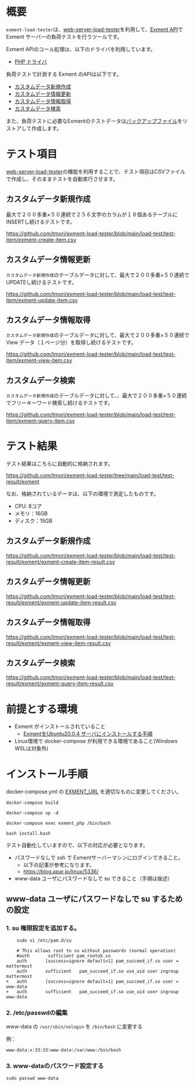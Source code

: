 # 概要
`exment-load-tester`は、[web-server-load-tester](https://github.com/tmori/web-server-load-tester)を利用して、[Exment API](https://exment.net/reference/ja/webapi.html)で Exment サーバーの負荷テストを行うツールです。

Exment APIのコール処理は、以下のドライバを利用しています。

- [PHP ドライバ](https://github.com/tmori/php-exment-driver)

負荷テストで計測する Exment のAPIは以下です。

- [カスタムデータ新規作成](https://exment.net/reference/ja/webapi.html#operation/post-values)
- [カスタムデータ情報更新](https://exment.net/reference/ja/webapi.html#operation/put-value)
- [カスタムデータ情報取得](https://exment.net/reference/ja/webapi.html#operation/get-value)
- [カスタムデータ検索](https://exment.net/reference/ja/webapi.html#operation/get-values-query)

また、負荷テストに必要なExmentのテストデータは[バックアップファイル](https://github.com/tmori/exment-load-tester/tree/main/load-test/backup)をリストアして作成します。

# テスト項目

[web-server-load-tester](https://github.com/tmori/web-server-load-tester)の機能を利用することで、テスト項目はCSVファイルで作成し、そのままテストを自動実行させます。

## カスタムデータ新規作成

最大で２００多重×５０連続で２５６文字のカラムが１８個あるテーブルにINSERTし続けるテストです。

https://github.com/tmori/exment-load-tester/blob/main/load-test/test-item/exment-create-item.csv

## カスタムデータ情報更新

`カスタムデータ新規作成`のテーブルデータに対して、最大で２００多重×５０連続でUPDATEし続けるテストです。

https://github.com/tmori/exment-load-tester/blob/main/load-test/test-item/exment-update-item.csv

## カスタムデータ情報取得

`カスタムデータ新規作成`のテーブルデータに対して、最大で２００多重×５０連続で View データ（１ページ分）を取得し続けるテストです。

https://github.com/tmori/exment-load-tester/blob/main/load-test/test-item/exment-view-item.csv

## カスタムデータ検索

`カスタムデータ新規作成`のテーブルデータに対して、、最大で２００多重×５０連続でフリーキーワード検索し続けるテストです。

https://github.com/tmori/exment-load-tester/blob/main/load-test/test-item/exment-query-item.csv

# テスト結果

テスト結果はこちらに自動的に格納されます。

https://github.com/tmori/exment-load-tester/tree/main/load-test/test-result/exment

なお、格納されているデータは、以下の環境で測定したものです。

* CPU: 8コア
* メモリ：16GB
* ディスク：15GB

## カスタムデータ新規作成

https://github.com/tmori/exment-load-tester/blob/main/load-test/test-result/exment/exment-create-item-result.csv

## カスタムデータ情報更新

https://github.com/tmori/exment-load-tester/blob/main/load-test/test-result/exment/exment-update-item-result.csv

## カスタムデータ情報取得

https://github.com/tmori/exment-load-tester/blob/main/load-test/test-result/exment/exment-view-item-result.csv

## カスタムデータ検索

https://github.com/tmori/exment-load-tester/blob/main/load-test/test-result/exment/exment-query-item-result.csv


# 前提とする環境

- Exment がインストールされていること
  - [ExmentをUbuntu20.0.4 サーバにインストールする手順](https://qiita.com/kanetugu2018/items/8192cc3461ef60b2f876)
- Linux環境で docker-compose が利用できる環境であること(Windows WSLは対象外)


# インストール手順

docker-compose.yml の [EXMENT_URL](https://github.com/tmori/exment-load-tester/blob/main/docker-compose.yml#L10) を適切なものに変更してください。


```
docker-compose build
```

```
docker-compose up -d
```

```
docker-compose exec exment_php /bin/bash
```

```
bash install.bash
```

テスト自動化していますので、以下の対応が必要となります。

* パスワードなしで ssh で Exmentサーバーマシンにログインできること。
  * 以下の記事が参考になります。
  * https://blog.apar.jp/linux/5336/
* www-data ユーザにパスワードなしで su できること（手順は後述）

## www-data ユーザにパスワードなしで su するための設定

### 1. su 権限設定を追加する。

```
	sudo vi /etc/pam.d/su 
	
	# This allows root to su without passwords (normal operation)
	#auth       sufficient pam_rootok.so
	auth       [success=ignore default=1] pam_succeed_if.so user = mattermost
	auth       sufficient   pam_succeed_if.so use_uid user ingroup mattermost
+	auth       [success=ignore default=1] pam_succeed_if.so user = www-data
+	auth       sufficient   pam_succeed_if.so use_uid user ingroup www-data
```

### 2. /etc/passwdの編集

www-data の `/usr/sbin/nologin` を `/bin/bash` に変更する

例：
```
www-data:x:33:33:www-data:/var/www:/bin/bash
````

### 3. www-dataのパスワード設定する

```
sudo passwd www-data
```
